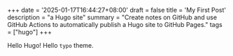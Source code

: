 +++
date = '2025-01-17T16:44:27+08:00'
draft = false
title = 'My First Post'
description = "a Hugo site"
summary = "Create notes on GitHub and use GitHub Actions to automatically publish a Hugo site to GitHub Pages."
tags = ["hugo"]
+++

Hello Hugo! Hello `typo` theme.